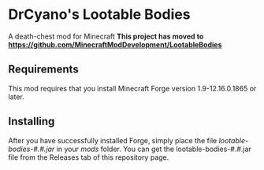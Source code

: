 # DrCyano's Lootable Bodies
A death-chest mod for Minecraft
**This project has moved to https://github.com/MinecraftModDevelopment/LootableBodies**

## Requirements
This mod requires that you install Minecraft Forge version 1.9-12.16.0.1865 or later.

## Installing
After you have successfully installed Forge, simply place the file *lootable-bodies-#.#.jar* in your *mods* folder. You can get the lootable-bodies-#.#.jar file from the Releases tab of this repository page.

